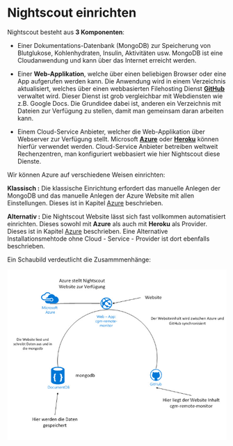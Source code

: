 # Nightscout einrichten

Nightscout besteht aus **3 Komponenten**:

* Einer Dokumentations-Datenbank (MongoDB)  zur Speicherung von Blutglukose, Kohlenhydraten, Insulin, Aktivitäten usw. MongoDB ist eine Cloudanwendung und kann über das Internet erreicht werden.

* Einer **Web-Applikation**, welche über einen beliebigen Browser oder eine App aufgerufen  werden kann. Die Anwendung wird in einem Verzeichnis aktualisiert, welches über einen webbasierten Filehosting Dienst [**GitHub**](https://github.com/) verwaltet wird. Dieser Dienst ist grob vergleichbar mit Webdiensten wie z.B. Google Docs. Die Grundidee dabei ist, anderen ein Verzeichnis mit Dateien zur Verfügung zu stellen, damit man gemeinsam daran arbeiten kann. 

* Einem Cloud-Service Anbieter, welcher die Web-Applikation über Webserver zur Verfügung stellt. Microsoft [**Azure**](https://azure.microsoft.com/de-de/pricing/free-trial/) oder [**Heroku**](https://www.heroku.com/) können hierfür verwendet werden. Cloud-Service Anbieter betreiben weltweit Rechenzentren, man konfiguriert webbasiert wie hier Nightscout
diese Dienste.

Wir können Azure auf verschiedene Weisen einrichten:

**Klassisch :** Die klassische Einrichtung erfordert das manuelle Anlegen der MongoDB und das manuelle Anlegen der Azure Website mit allen Einstellungen. Dieses ist in Kapitel [Azure](../nightscout/azure.md) beschrieben.

**Alternativ :** Die Nightscout Website lässt sich fast vollkommen automatisiert einrichten. Dieses sowohl mit **Azure** als auch mit **Heroku** als Provider. Dieses ist in Kapitel [Azure](../nightscout/azure.md) beschrieben.
Eine Alternative Installationsmehtode ohne Cloud - Service - Provider ist dort ebenfalls beschrieben.


Ein Schaubild verdeutlicht die Zusammmenhänge:

![nightscout scheme](../images/nightscout_scheme.jpg)








